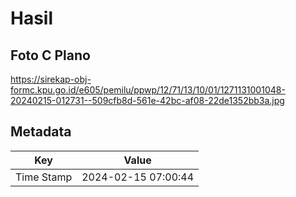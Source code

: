# Hasil

## Foto C Plano

https://sirekap-obj-formc.kpu.go.id/e605/pemilu/ppwp/12/71/13/10/01/1271131001048-20240215-012731--509cfb8d-561e-42bc-af08-22de1352bb3a.jpg


## Metadata

| Key        | Value               |
| ---------- | ------------------- |
| Time Stamp | 2024-02-15 07:00:44 |



